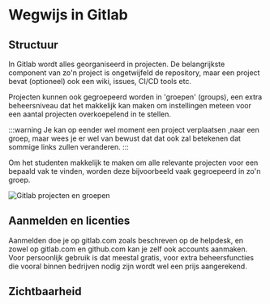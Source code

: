 

# Wegwijs in Gitlab

## Structuur
In Gitlab wordt alles georganiseerd in projecten. De belangrijkste component van zo'n project is ongetwijfeld de repository, maar een project bevat (optioneel) ook een wiki, issues, CI/CD tools etc. 

Projecten kunnen ook gegroepeerd worden in 'groepen' (groups), een extra beheersniveau dat het makkelijk kan maken om instellingen meteen voor een aantal projecten overkoepelend in te stellen. 

:::warning
Je kan op eender wel moment een project verplaatsen ,naar een groep, maar wees je er wel van bewust dat dat ook zal betekenen dat sommige links zullen veranderen.
:::

Om het studenten makkelijk te maken om alle relevante projecten voor een bepaald vak te vinden, worden deze bijvoorbeeld vaak gegroepeerd in zo'n groep.

![Gitlab projecten en groepen](/img/git/gitlabprojectsandgroups.png)

## Aanmelden en licenties

Aanmelden doe je op gitlab.com zoals beschreven op de helpdesk, en zowel op gitlab.com en github.com kan je zelf ook accounts aanmaken. Voor persoonlijk gebruik is dat meestal gratis, voor extra beheersfuncties die vooral binnen bedrijven nodig zijn wordt wel een prijs aangerekend.

## Zichtbaarheid